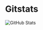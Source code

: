 # Gitstats

![GitHub Stats](https://github-readme-stats.vercel.app/api?username=tomnguyen2604&theme=radical)
